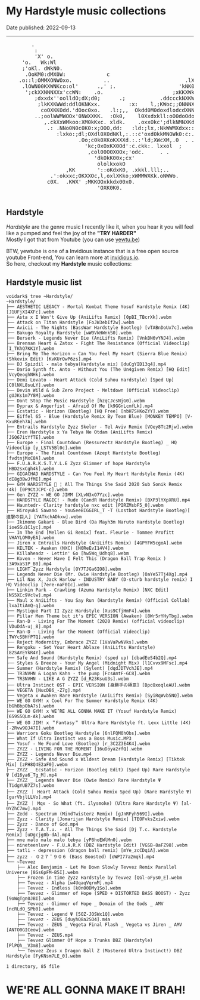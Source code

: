 # My Hardstyle music collections

Date published: 2022-09-13 

---

<pre class="image-ascii_art">
        .                                                               
         :                                                              
         'X' o.                                                         
     'o.   Wk:Wl                                               .        
     ;'oKl. dWkN0.                                                      
      .OoKM0:dMX0W:             c                           ;c .lO      
    .o::l;OMMXONWOxo.          ..                        .lXklOk   cc,  
     .lOWN00KXWNKco:ol'      .,' ;.                    'kNK0Wl k00Ox.   
      ';ckXXNNNXXx'ccWN:    .o.                      ;xKKXWkooKN0occ.   
         ;dxxdx''oolldO;dX;d0;      .;           .ddccckNXKWMMXoxd:.    
          ;lkKXKWWd:ddlOKNKxx.         :x:    l,;KWoc;;ONNNXK0kkO0O.    
           coOXKKOdd.'dOoc0xo.   .l:;,,  Okdd0M0doxdlodcdXNNNXK0x.      
         ..;oolWWMWOOx'0NWXXKK.  :Ok0,    l0Xxdxkll:oO0doOdod.xc,       
            ,.ckXxWMkoo:XM0kKxc. xldk.    .oxxOkc';dlkNMNXKd'           
             .: .NNo0N0c0K0:x;OOO,dd:   :ld:;lx,:NkWWMXdxx::            
                :lxko:;dl;OXdl0X0dNKl,:.::c'oxd0kkMNOWk0:c:.:o          
                       .Oo;c0k0XKoKXXXd.:.:'ld;XWcXM,.0  . .,           
                         'kc;0xOxKX0Od':c.ckk:. lxxol  ;                
                          ,col00O0XOOx;'odc.     . .                    
                            'dkOkK00x;cx'                               
                             ololkxokO                                  
                   ,KK       '::oKdxK0, .xkkl.lll;..                    
              .':okxxc;OKXXOc,l,oxlXKko;xWMMWXKk.oNWWo.                 
             c0X.  .KWX' ;MKKOOxkkdx00x0.                               
                             'OXK0K0.                                   
		
</pre>
## Hardstyle

*Hardstyle* are the genre music I recently like it, when you hear it you will feel like a pumped and feel the joy of the **"TRY HARDER"**  
Mostly I got that from Youtube (you can use [yewtu.be](https://yewtu.be))   

BTW, yewtube is one of a Invidious instance that is a free open source youtube Front-end, You can learn more at [invidious.io](https://invidious.io).   
So here, checkout my **Hardstyle** music collections:    

## Hardstyle music list  

```
voidark$ tree ~Hardstyle/
~Hardstyle/
├── AESTHETIC LEGACY - Mortal Kombat Theme Yosuf Hardstyle Remix (4K) [J1UFjXI4XFc].webm
├── Asta x I Won't Give Up (AniLifts Remix) [0pBI_TBcrXk].webm
├── Attack on Titan Hardstyle [FoJW3ebIf2w].webm
├── Avicii - The Nights (BassWar Hardstyle Bootleg) [vTABnDoUx7c].webm
├── Bakugo Royalty Hardstyle [wW0VkHWnkS0].webm
├── Berserk - Legends Never Die (AniLifts Remix) [VnkBN6vYNJ4].webm
├── Brennan Heart & Zatox - Fight The Resistance (Official Videoclip) [I_TKhQ7KK1Y].webm
├── Bring Me The Horizon – Can You Feel My Heart (Sierra Blue Remix) (Shkevix Edit) [KvKUrQwP6zs].mp4
├── DJ Spizdil - malo tebya(Hardstyle mix) [duCgYID13q4].mp4
├── Dario Synth ft. Anto - Without You (The Un4given Remix) [HQ Edit] [VcyQeoghNHk].webm
├── Demi Lovato - Heart Attack (Сold Suhou Hardstyle) [Sped Up] [C0lNXL8suLY].webm
├── Devin Wild & Sub Zero Project - Meltdown (Official Videoclip) [gUJKs1m7Y8M].webm
├── Dont Stop The Music Hardstyle [hzqCJcsNjG0].webm
├── Dyprax & Angerfist - Afraid Of Me [k9GGnLcmfLk].mp4
├── Ecstatic - Horizon (Bootleg) [HQ Free] [nbH7SHKoZYY].webm
├── Eiffel 65 - Blue (Hardstyle Remix By Team Blue) [MONKEY TEMPO] [V-KxuREeh7A].webm
├── Entrails Hardstyle Zyzz Skeler - Tel Aviv Remix [VOey8Tc2Rjw].webm
├── Eren Hardstyle x Ya Tebya Ne Otdam (AniLifts Remix) [JSQ67itYfTE].webm
├── Europe - Final Countdown (Ressurectz Hardstyle Bootleg) _ HQ Videoclip [y_LSTV5Bl0c].webm
├── Europe - The Final Countdown (Azept Hardstyle Bootleg) [fvdtnjMxC0A].webm
├── F.U.A.R.K.S.T.Y.L.E Zyzz Glimmer of hope Hardstyle [HBD2sxCgh4k].webm
├── GIGACHAD HARDSTYLE - Can You Feel My Heart Hardstyle Remix (4K) [dI8g3BwJfMI].mp4
├── GYM HARDSTYLE 🔱 ¦ All The Things She Said 2020 Sub Sonik Remix (4k) [0P9CtJCPC-c].webm
├── Gen ZYZZ ~ WE GO JIMM [XLvN3xO7Yzc].webm
├── HARDSTYLE MAGIC! - Rude (CandR Hardstyle Remix) [BXP3lYXpXRU].mp4
├── Hauntedr- Clarity hardstyle nxc edit [PIRZMsbF5_0].webm
├── Hiroyuki Sawano - YouSeeBIGGIRL_T -T (Lostbot Hardstyle Bootleg)[ 進撃の巨人] [YATkchADkxw].webm
├── Ikimono Gakari - Blue Bird (Da Mayh3m Naruto Hardstyle Bootleg) [ioeSSu1C1yc].mp4
├── In The End [Mellen Gi Remix] feat. Fleurie - Tommee Profitt [VHAYLOM0yEA].webm
├── Jiren x Entrails Hardstyle (AniLifts Remix) [4GPYFW5cgoA].webm
├── KELTEK - Awaken (NXC) [N0ReEvI14V4].webm
├── Killaheadz - Lettin' Go [hw5Wq_Udhq8].webm
├── Koven - Never Have I Felt This (Dragon Ball Trap Remix ) [3A9xaS1P_B0].mp4
├── LIGHT Zyzz Hardstyle [OY7TJGa6IO8].webm
├── Legends Never Die (Mr. Owie Hardstyle Bootleg) [OaYe57Tj4Xg].mp4
├── Lil Nas X, Jack Harlow - INDUSTRY BABY (D-sturb hardstyle remix) I HQ Videoclip [7ere-naF0Ic].webm
├── Linkin Park - Crawling (Azuma Hardstyle Remix) [NXC Edit] [NS5XCc9Vclw].mp4
├── Maul x AniLifts - You Say Run (Hardstyle Remix) (Official Collab) [lxaItiAmQ-g].webm
├── Mystique Part II Zyzz Hardstyle [Xus9CfjHmF4].webm
├── Pillar Men Theme but it's EPIC VERSION (Awaken) [8Wr5rYHyTbg].webm
├── Ran-D - Living For The Moment (2020 Remix) (official videoclip) [VDuDdA-uj_8].mp4
├── Ran-D - Living for the Moment (Official Videoclip) [TWYcSBHfPTQ].webm
├── Reject Modernity, Embrace ZYZZ [1VaVaPwNVks].webm
├── Rengoku - Set Your Heart Ablaze (AniLifts Hardstyle) [82SAYEYkR4Y].webm
├── Safe And Sound (Hardstyle Remix) (sped up) [dbadEeS4b2Q].mp4
├── Styles & Breeze - Your My Angel (Midnight Mix) [l1Cvvx9MFsc].mp4
├── Summer (Hardstyle Remix) (Sylent) [dqdJDTVchJE].mp4
├── TR3NVHN & Logan Kahn - the pump [FcsAmtF-GC8].webm
├── TR3NVHN - LIKE A G ZYZZ [d_R23KsuU3s].webm
├── Ultra Instinct OST - EPIC VERSION [身勝手の極意] [BpcOxoqleAU].webm
├── VEGETA [NucDB6_-Z7g].mp4
├── Vegeta x Awaken Rare Hardstyle (AniLifts Remix) [SyiRqWvb5NQ].webm
├── WE GO GYM! x Cool For The Summer Hardstyle Remix (4K) [bGhBbpObA7s].webm
├── WE GO GYM! x WE’RE ALL GONNA MAKE IT (Yosuf Hardstyle Remix) [659S5QLm-Ak].webm
├── WE GO JIM! x ＂Fantasy＂ Ultra Rare Hardstyle ft. Lexx Little (4K) [-2Rvw9OJ47I].webm
├── Warriors Goku Bootleg Hardstyle [6nlFQM0hObs].webm
├── What If Ultra Instinct was a Boss Music.MP3
├── Yosuf - We Found Love (Bootleg) [r_3C2Z3E4K4].webm
├── ZYZZ - LIVING FOR THE MOMENT [16uDoya2rfQ].webm
├── ZYZZ - Legends Never Die.mp4
├── ZYZZ - Safe And Sound x Wildest Dream [Hardstyle Remix] [Tiktok Mix] [zPH8Q4E2aF0].webm
├── ZYZZ _ Ecstatic - Horizon (Bootleg Edit) (Sped Up) Rare Hardstyle Ψ [d16ya6_Tg_M].mp4
├── ZYZZ _ Legends Never Die (Owie Remix) Rare Hardstyle Ψ [TidgYUB7Z7s].webm
├── ZYZZ ｜ Heart Attack (Сold Suhou Remix Sped Up) (Rare Hardstyle Ψ) [gurVbjlLLVo].mp4
├── ZYZZ ｜ Mqx - So What (ft. ilysmoke) (Ultra Rare Hardstyle Ψ) [al-0YZhC7mw].mp4
├── Zedd - Spectrum (MindTwisterz Remix) [gJnRFyh569I].webm
├── Zyzz - Clarity [Jomarijan Hardstyle Remix] [TEOFvksZxiw].webm
├── Zyzz - Dance of God.mp4
├── Zyzz - T.A.T.u. - All The Things She Said [Dj T.c. Hardstyle Remix] [uDgcjg0b-dA].mp4
├── mne malo malo malo tebya [yP8hoEWlMn0].webm
├── nineteenluvv - F.U.A.R.K (DBZ Hardstyle Edit) [VGSB-8aFZ98].webm
├── tatli - depression (dragon ball remix) [mYe_zcCDqiA].webm
├── zyzz - ０２７＇９０６ (Bass Boosted) [oWPI77a2mqk].mp4
└── ~Tevvez
    ├── Alec Benjamin - Let Me Down Slowly Tevvez Remix Parallel Universe [8Gs6pFM-B5I].webm
    ├── Frozen in time Zyzz Hardstyle by Tevvez [QGl-oFys0_E].webm
    ├── Tevvez - Alpha [w4UqaqVqrmM].mp4
    ├── Tevvez - Endless [k0n00DMy1So].webm
    ├── Tevvez - Glimmer of Hope (SPED + DISTORTED BASS BOOST) - Zyzz [9oWqTgn0JBI].webm
    ├── Tevvez - Glimmer of Hope _ Domain of the Gods _ AMV [ncRLdO_SPb0].webm
    ├── Tevvez - Legend Ψ [5OZ-JOSWx1Q].webm
    ├── Tevvez - ZEUS [duyhQ8a2SO4].m4a
    ├── Tevvez - ZEUS _ Vegeta Final Flash _ Vegeta vs Jiren _ AMV [ANTO0GICeow].webm
    ├── Tevvez - ZEUS.mp4
    ├── Tevvez Glimmer Of Hope x Trunks DBZ (Hardstyle) [PlPQh__V3m8].webm
    └── Tevvez Zeus x Dragon Ball Z (Mastered Ultra Instinct!) DBZ Hardstyle [FyKNsm7LE_0].webm

1 directory, 85 file
```

# WE'RE ALL GONNA MAKE IT BRAH!
